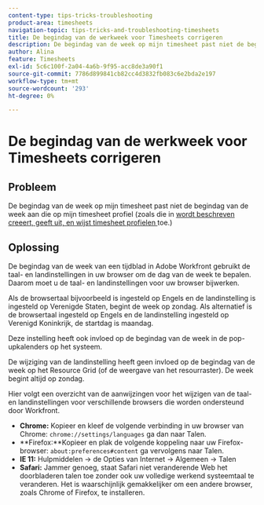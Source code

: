 ```yaml
---
content-type: tips-tricks-troubleshooting
product-area: timesheets
navigation-topic: tips-tricks-and-troubleshooting-timesheets
title: De begindag van de werkweek voor Timesheets corrigeren
description: De begindag van de week op mijn timesheet past niet de begindag van de week aan die op mijn timesheet profiel wordt gevormd.
author: Alina
feature: Timesheets
exl-id: 5c6c100f-2a04-4a6b-9f95-acc8de3a90f1
source-git-commit: 7786d899841cb82cc4d3832fb083c6e2bda2e197
workflow-type: tm+mt
source-wordcount: '293'
ht-degree: 0%

---
```


# De begindag van de werkweek voor Timesheets corrigeren

## Probleem

De begindag van de week op mijn timesheet past niet de begindag van de week aan die op mijn timesheet profiel (zoals die in [ wordt beschreven creeert, geeft uit, en wijst timesheet profielen ](../../timesheets/create-and-manage-timesheets/create-timesheet-profiles.md) toe.)

## Oplossing

De begindag van de week van een tijdblad in Adobe Workfront gebruikt de taal- en landinstellingen in uw browser om de dag van de week te bepalen. Daarom moet u de taal- en landinstellingen voor uw browser bijwerken. 

Als de browsertaal bijvoorbeeld is ingesteld op Engels en de landinstelling is ingesteld op Verenigde Staten, begint de week op zondag. Als alternatief is de browsertaal ingesteld op Engels en de landinstelling ingesteld op Verenigd Koninkrijk, de startdag is maandag.

Deze instelling heeft ook invloed op de begindag van de week in de pop-upkalenders op het systeem.

De wijziging van de landinstelling heeft geen invloed op de begindag van de week op het Resource Grid (of de weergave van het resourraster). De week begint altijd op zondag.

Hier volgt een overzicht van de aanwijzingen voor het wijzigen van de taal- en landinstellingen voor verschillende browsers die worden ondersteund door Workfront.

* **Chrome:** Kopieer en kleef de volgende verbinding in uw browser van Chrome: `chrome://settings/languages` ga dan naar Talen.
* **Firefox:**Kopieer en plak de volgende koppeling naar uw Firefox-browser: `about:preferences#content` ga vervolgens naar Talen.
* **IE 11:** Hulpmiddelen -> de Opties van Internet -> Algemeen -> Talen
* **Safari:** Jammer genoeg, staat Safari niet veranderende Web het doorbladeren talen toe zonder ook uw volledige werkend systeemtaal te veranderen. Het is waarschijnlijk gemakkelijker om een andere browser, zoals Chrome of Firefox, te installeren.

 

